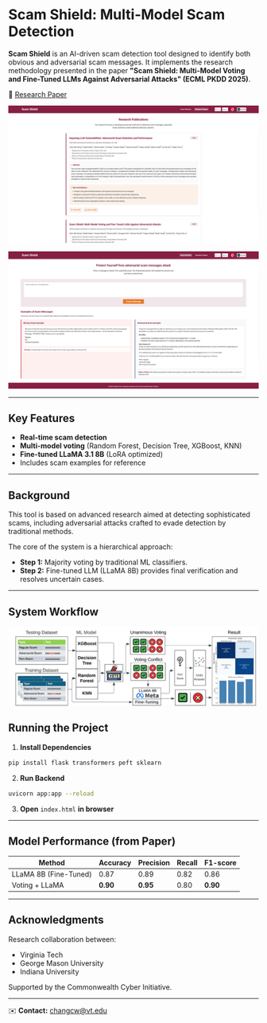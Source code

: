 # Scam Shield: Multi-Model Scam Detection

**Scam Shield** is an AI-driven scam detection tool designed to identify both obvious and adversarial scam messages. It implements the research methodology presented in the paper **"Scam Shield: Multi-Model Voting and Fine-Tuned LLMs Against Adversarial Attacks" (ECML PKDD 2025)**.

🔗 [Research Paper](https://drive.google.com/file/d/1f6by7dW2KReFLf6SulkOSldrE9_sRKgY/view) 

![homepage](pic/index.png)

![research page](pic/research.png)

---

## Key Features
- **Real-time scam detection**
- **Multi-model voting** (Random Forest, Decision Tree, XGBoost, KNN)
- **Fine-tuned LLaMA 3.1 8B** (LoRA optimized)
- Includes scam examples for reference

---

## Background
This tool is based on advanced research aimed at detecting sophisticated scams, including adversarial attacks crafted to evade detection by traditional methods.

The core of the system is a hierarchical approach:
- **Step 1:** Majority voting by traditional ML classifiers.
- **Step 2:** Fine-tuned LLM (LLaMA 8B) provides final verification and resolves uncertain cases.

---

## System Workflow
![Flowchart](pic/flowchartpic.png)



## Running the Project

1. **Install Dependencies**
```bash
pip install flask transformers peft sklearn
```

2. **Run Backend**
```bash
uvicorn app:app --reload
```

3. **Open** `index.html` **in browser**

---

## Model Performance (from Paper)
| Method                 | Accuracy | Precision | Recall | F1-score |
|------------------------|----------|-----------|--------|----------|
| LLaMA 8B (Fine-Tuned)  | 0.87     | 0.89      | 0.82   | 0.86     |
| Voting + LLaMA         | **0.90** | **0.95**  | 0.80   | **0.90** |

---

## Acknowledgments
Research collaboration between:
- Virginia Tech
- George Mason University
- Indiana University

Supported by the Commonwealth Cyber Initiative.

---

✉️ **Contact:** [changcw@vt.edu](mailto:wilsonchang@vt.edu)

